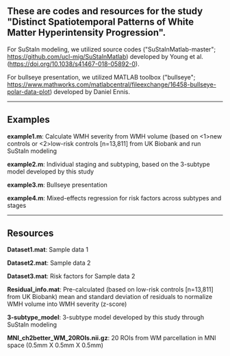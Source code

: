 ## These are codes and resources for the study "Distinct Spatiotemporal Patterns of White Matter Hyperintensity Progression".

For SuStaIn modeling, we utilized source codes ("SuStaInMatlab-master"; https://github.com/ucl-mig/SuStaInMatlab) developed by Young et al. (https://doi.org/10.1038/s41467-018-05892-0).

For bullseye presentation, we utilized MATLAB toolbox ("bullseye"; https://www.mathworks.com/matlabcentral/fileexchange/16458-bullseye-polar-data-plot) developed by Daniel Ennis.

---

## **Examples**

**example1.m**: Calculate WMH severity from WMH volume (based on <1>new controls or <2>low-risk controls [n=13,811] from UK Biobank and run SuStaIn modeling

**example2.m**: Individual staging and subtyping, based on the 3-subtype model developed by this study

**example3.m**: Bullseye presentation

**example4.m**: Mixed-effects regression for risk factors across subtypes and stages

---

## **Resources**

**Dataset1.mat**: Sample data 1

**Dataset2.mat**: Sample data 2

**Dataset3.mat**: Risk factors for Sample data 2

**Residual_info.mat**: Pre-calculated (based on low-risk controls [n=13,811] from UK Biobank) mean and standard deviation of residuals to normalize WMH volume into WMH severity (z-score)

**3-subtype_model**: 3-subtype model developed by this study through SuStaIn modeling

**MNI_ch2better_WM_20ROIs.nii.gz**: 20 ROIs from WM parcellation in MNI space (0.5mm X 0.5mm X 0.5mm)
